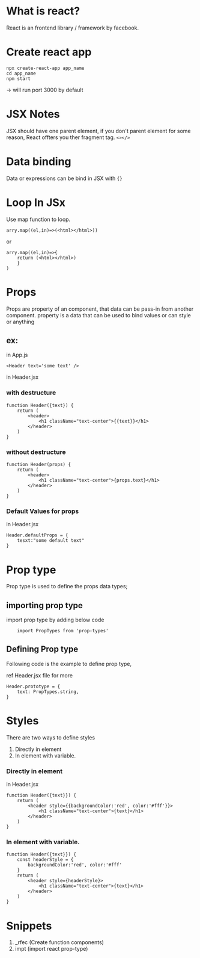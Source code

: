 # What is react?
React is an frontend library / framework by facebook.
# Create react app
```
npx create-react-app app_name
cd app_name 
npm start 
```
-> will run port 3000 by default

# JSX Notes
JSX should have one parent element, if you don't parent element for some reason, React offters you ther fragment tag. ```<></>```
# Data binding
Data or expressions can be bind in JSX with ```{}```
# Loop In JSx
Use map  function to loop.
```
arry.map((el,in)=>(<html></html>))
``` 
or 
```
arry.map((el,in)=>{
    return (<html></html>)
    }
)
```
# Props
Props are property of an component, that data can be pass-in from another component. property is a data that can be used to bind values or can style or anything

## ex:
in App.js
```
<Header text='some text' />
```
in Header.jsx

### with destructure
```
function Header({text}) {
    return (
        <header>
            <h1 className="text-center">{{text}}</h1>
        </header>
    )
}
```

### without destructure
```
function Header(props) {
    return (
        <header>
            <h1 className="text-center">{props.text}</h1>
        </header>
    )
}
```

### Default Values for props
in Header.jsx
```
Header.defaultProps = {
    tesxt:"some default text"    
}
```

# Prop type
Prop type is used to define the props data types;

## importing prop type
import prop type by adding below code

```
    import PropTypes from 'prop-types'
```

## Defining Prop type
Following code is the example to define prop type,

ref Header.jsx file for more

```
Header.prototype = {
    text: PropTypes.string,
}
```


# Styles
There are two ways to define styles

1. Directly in element
2. In element with variable.

### Directly in element
in Header.jsx
```
function Header({text}}) {
    return (
        <header style={{backgroundColor:'red', color:'#fff'}}>
            <h1 className="text-center">{text}</h1>
        </header>
    )
}
```
### In element with variable.
```
function Header({text}}) {
    const headerStyle = {
        backgroundColor:'red', color:'#fff'
    }
    return (
        <header style={headerStyle}>
            <h1 className="text-center">{text}</h1>
        </header>
    )
}
```


# Snippets
1. _rfec (Create function components)
2. impt (import react prop-type)